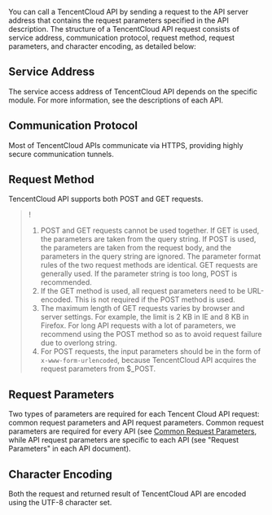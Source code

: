 
You can call a TencentCloud API by sending a request to the API server address that contains the request parameters specified in the API description. The structure of a TencentCloud API request consists of service address, communication protocol, request method, request parameters, and character encoding, as detailed below:

## Service Address
The service access address of TencentCloud API depends on the specific module. For more information, see the descriptions of each API.

## Communication Protocol
Most of TencentCloud APIs communicate via HTTPS, providing highly secure communication tunnels.

## Request Method
TencentCloud API supports both POST and GET requests.

>!
>1. POST and GET requests cannot be used together. If GET is used, the parameters are taken from the query string. If POST is used, the parameters are taken from the request body, and the parameters in the query string are ignored. The parameter format rules of the two request methods are identical. GET requests are generally used. If the parameter string is too long, POST is recommended.
>2. If the GET method is used, all request parameters need to be URL-encoded. This is not required if the POST method is used.
>3. The maximum length of GET requests varies by browser and server settings. For example, the limit is 2 KB in IE and 8 KB in Firefox. For long API requests with a lot of parameters, we recommend using the POST method so as to avoid request failure due to overlong string.
>4. For POST requests, the input parameters should be in the form of `x-www-form-urlencoded`, because TencentCloud API acquires the request parameters from $_POST.

## Request Parameters
Two types of parameters are required for each Tencent Cloud API request: common request parameters and API request parameters. Common request parameters are required for every API (see [Common Request Parameters](https://intl.cloud.tencent.com/doc/api/372/公共请求参数), while API request parameters are specific to each API (see "Request Parameters" in each API document).

## Character Encoding
Both the request and returned result of TencentCloud API are encoded using the UTF-8 character set.
